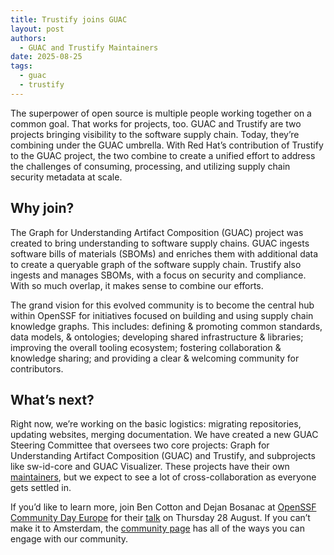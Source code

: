 ```yaml
---
title: Trustify joins GUAC
layout: post
authors: 
  - GUAC and Trustify Maintainers
date: 2025-08-25
tags:
  - guac
  - trustify
---
```


The superpower of open source is multiple people working together on a common goal.
That works for projects, too. GUAC and Trustify are two projects bringing visibility to the software supply chain.
Today, they’re combining under the GUAC umbrella.
With Red Hat’s contribution of Trustify to the GUAC project, the two combine to create a unified effort to address the challenges of consuming, processing, and utilizing supply chain security metadata at scale.

## Why join?

The Graph for Understanding Artifact Composition (GUAC) project was created to bring understanding to software supply chains.
GUAC ingests software bills of materials (SBOMs) and enriches them with additional data to create a queryable graph of the software supply chain.
Trustify also ingests and manages SBOMs, with a focus on security and compliance. With so much overlap, it makes sense to combine our efforts.

The grand vision for this evolved community is to become the central hub within OpenSSF for initiatives focused on building and using supply chain knowledge graphs.
This includes: defining & promoting common standards, data models, & ontologies; developing shared infrastructure & libraries; improving the overall tooling ecosystem; fostering collaboration & knowledge sharing; and providing a clear & welcoming community for contributors.

## What’s next?

Right now, we’re working on the basic logistics: migrating repositories, updating websites, merging documentation.
We have created a new GUAC Steering Committee that oversees two core projects: Graph for Understanding Artifact Composition (GUAC) and Trustify, and subprojects like sw-id-core and GUAC Visualizer.
These projects have their own [maintainers](https://github.com/guacsec/governance/blob/main/GOVERNANCE.md), but we expect to see a lot of cross-collaboration as everyone gets settled in.

If you’d like to learn more, join Ben Cotton and Dejan Bosanac at [OpenSSF Community Day Europe](https://openssf.org/event/openssf-community-day-europe/) for their [talk](https://sched.co/25dGq) on Thursday 28 August.
If you can’t make it to Amsterdam, the [community page](https://guac.sh/community) has all of the ways you can engage with our community.
